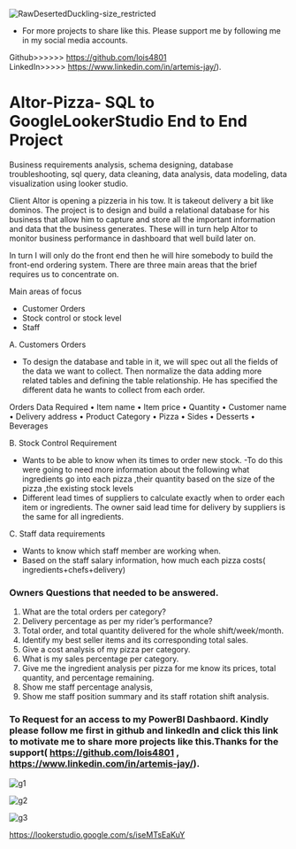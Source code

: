 ![RawDesertedDuckling-size_restricted](https://github.com/lois4801/Altor-Pizza--SQL_to_GoogleLookerStudio/assets/96842662/5147466c-84fc-410d-98a3-fcc4afc4e6d0)

- For more projects to share like this. Please support me by following me in my social media accounts. 

Github>>>>>>  https://github.com/lois4801  
LinkedIn>>>>> https://www.linkedin.com/in/artemis-jay/).



# Altor-Pizza- SQL to GoogleLookerStudio End to End Project

Business requirements analysis, schema designing, database troubleshooting, sql query, data cleaning, data analysis, data modeling, data visualization using looker studio. 

Client Altor is opening a pizzeria in his tow. It is takeout delivery a bit like dominos.
The project is to design and build a  relational database for his business that allow him to capture and store all the important information and data that the business generates. These will in turn help Altor to monitor business performance in dashboard that well build later on.

In turn I will only do the front end then he will hire somebody to  build the front-end ordering system. There are three main areas that the brief requires us to concentrate on.

Main areas of focus
- Customer Orders
- Stock control or stock level 
- Staff


A. Customers Orders
- To design the database and table in it, we will spec out all the fields of the data we want to collect. Then normalize the data adding more related tables and defining the table relationship. He has specified the different data he wants to collect from each order.

Orders Data Required
•	Item name
•	Item price
•	Quantity
•	Customer name
•	Delivery address
•	Product Category
•	Pizza 
•	Sides 
•	Desserts 
•	Beverages

B.	Stock Control Requirement 
- Wants to be able to know when its times to order new stock. 
-To do this were going to need more information about the following what ingredients go into each pizza ,their quantity based on the size of the pizza ,the existing stock levels
- Different lead times of suppliers to calculate exactly when to order each item or ingredients. The owner said lead time for delivery by suppliers is the same for all ingredients.

C. Staff data requirements
  - Wants to know which staff member are working when.
  - Based on the staff salary information, how much each pizza costs( ingredients+chefs+delivery)

  
### Owners Questions that needed to be answered.
1.	What are the total orders per category?
2.	Delivery percentage as per my rider’s performance?
3.	Total order, and total quantity delivered for the whole shift/week/month. 
4.	Identify my best seller items and its corresponding total sales.
5.	Give a cost analysis of my pizza per category.
6.	What is my sales percentage per category.
7.	Give me the ingredient analysis per pizza for me know its prices, total quantity, and percentage remaining.
8.	Show me staff percentage analysis,
9.	Show me staff position summary and its staff rotation shift analysis.

  




### To Request for an access to my PowerBI Dashbaord. Kindly please follow me first in github and linkedIn and click this link to motivate me to share more projects like this.Thanks for the support( https://github.com/lois4801 , https://www.linkedin.com/in/artemis-jay/).

![g1](https://github.com/lois4801/Altor-Pizza--SQL_to_GoogleLookerStudio/assets/96842662/ad9bae61-cf43-4dac-bba1-8133988f0e23)

![g2](https://github.com/lois4801/Altor-Pizza--SQL_to_GoogleLookerStudio/assets/96842662/d852dd93-038b-4a37-8d44-eea970a4183a)

![g3](https://github.com/lois4801/Altor-Pizza--SQL_to_GoogleLookerStudio/assets/96842662/e7a77cfc-7540-4c92-bbfa-ea918dd94fe5)




[https://lookerstudio.google.com/s/iseMTsEaKuY ](https://lookerstudio.google.com/reporting/e03c8853-9854-46aa-a1cf-ab68dba5944c)
